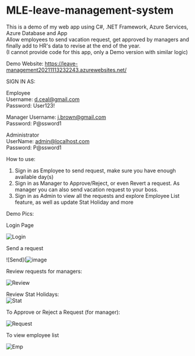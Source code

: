 # MLE-leave-management-system

This is a demo of my web app using C#, .NET Framework, Azure Services, Azure Database and App  
Allow employees to send vacation request, get approved by managers and finally add to HR's data to revise at the end of the year.  
(I cannot provide code for this app, only a Demo version with similar logic)  

Demo Website: https://leave-management20211113232243.azurewebsites.net/  

SIGN IN AS:  

Employee  
Username: d.ceal@gmail.com  
Password: User123!  

Manager
Username: j.brown@gmail.com  
Password: P@ssword1  

Administrator  
UserName:  admin@localhost.com  
Password: P@ssword1 


How to use:

1. Sign in as Employee to send request, make sure you have enough available day(s)    
2. Sign in as Manager to Approve/Reject, or even Revert a request. As manager you can also send vacation request to your boss.  
3. Sign in as Admin to view all the requests and explore Employee List feature, as well as update Stat Holiday and more  


Demo Pics:

Login  Page  

![Login](https://user-images.githubusercontent.com/65566882/148587299-7f4d92f3-d03d-4054-bc1b-382fc23d96cb.PNG)  

Send a request  

![Send](![image](https://user-images.githubusercontent.com/65566882/148587725-072e7b78-eb60-4b3a-8f0d-18436d68ea07.png)  

Review requests for managers:  

![Review](https://user-images.githubusercontent.com/65566882/148587306-81b03c8c-0dd9-4886-98e0-afe4bbbb47e7.PNG)  


Review Stat Holidays:  
![Stat](https://user-images.githubusercontent.com/65566882/148587305-07fc692a-1680-4479-8b7a-edbc531da0d6.PNG)

To Approve or Reject a Request (for manager):  

![Request](https://user-images.githubusercontent.com/65566882/148587295-09e5271a-af51-4b23-8d9b-93bc33ffc504.PNG)  


To view employee list    

![Emp](https://user-images.githubusercontent.com/65566882/148587298-dc5d0fa7-34e6-4fc0-8b92-45411977558c.PNG)  

